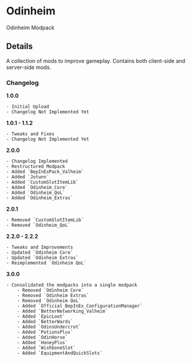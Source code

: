 # Odinheim
Odinheim Modpack

## Details
A collection of mods to improve gameplay. Contains both client-side and server-side mods.

### Changelog

**1.0.0**

	- Initial Upload
	- Changelog Not Implemented Yet
	
**1.0.1 - 1.1.2**

	- Tweaks and Fixes
	- Changelog Not Implemented Yet

**2.0.0**

	- Changelog Implemented
	- Restructured Modpack
	- Added `BepInExPack_Valheim`
	- Added `Jotunn`
	- Added `CustomSlotItemLib`
	- Added `Odinheim_Core`
	- Added `Odinheim_QoL`
	- Added `Odinheim_Extras`
	
**2.0.1**

	- Removed `CustomSlotItemLib`
	- Removed `Odinheim_QoL`

**2.2.0 - 2.2.2**

	- Tweaks and Improvements
	- Updated `Odinheim Core`
	- Updated `Odinheim Extras`
	- Reimplemented `Odinheim QoL`

**3.0.0**

	- Consolidated the modpacks into a single modpack
    	- Removed `Odinheim Core`
    	- Removed `Odinheim Extras`
    	- Removed `Odinheim QoL`
    	- Added `Official_BepInEx_ConfigurationManager`
    	- Added `BetterNetworking_Valheim`
    	- Added `EpicLoot`
    	- Added `BetterWards`
    	- Added `OdinsUndercrot`
    	- Added `PotionsPlus`
    	- Added `OdinHorse`
    	- Added `HoneyPlus`
    	- Added `WishboneSlot`
    	- Added `EquipmentAndQuickSlots`